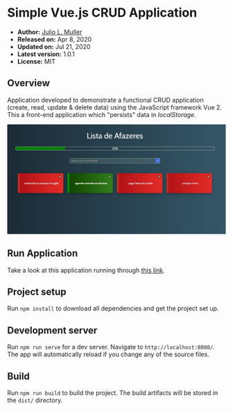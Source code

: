 
# Simple Vue.js CRUD Application

- **Author:** [Julio L. Muller](https://github.com/juliolmuller)
- **Released on:** Apr 8, 2020
- **Updated on:** Jul 21, 2020
- **Latest version:** 1.0.1
- **License:** MIT

## Overview

Application developed to demonstrate a functional CRUD application (create, read, update & delete data) using the JavaScript framework Vue 2. This a front-end application which "persists" data in *localStorage*.

![Application overview](./app-overview.jpg)

## Run Application

Take a look at this application running through [this link](https://juliolmuller.github.io/crud-vuejs).

## Project setup

Run `npm install` to download all dependencies and get the project set up.

## Development server

Run `npm run serve` for a dev server. Navigate to `http://localhost:8080/`. The app will automatically reload if you change any of the source files.

## Build

Run `npm run build` to build the project. The build artifacts will be stored in the `dist/` directory.
